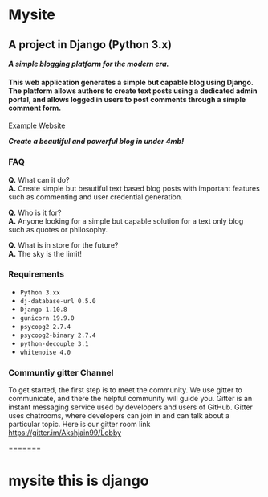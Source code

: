 # Mysite
## A project in Django (Python 3.x)
**_A simple blogging platform for the modern era._**

#### This web application generates a simple but capable blog using Django. The platform allows authors to create text posts using a dedicated admin portal, and allows logged in users to post comments through a simple comment form. 

[Example Website](https://mighty-reaches-82829.herokuapp.com/)

**_Create a beautiful and powerful blog in under 4mb!_**

### FAQ
  **Q.** What can it do? <br>
  **A.** Create simple but beautiful text based blog posts with important features such as commenting and user credential generation.

  **Q.** Who is it for? <br>
  **A.** Anyone looking for a simple but capable solution for a text only blog such as quotes or philosophy.

  **Q.** What is in store for the future? <br>
  **A.** The sky is the limit! 

### Requirements
  * `Python 3.xx`
  * `dj-database-url 0.5.0`
  * `Django 1.10.8`
  * `gunicorn 19.9.0`
  * `psycopg2 2.7.4`
  * `psycopg2-binary 2.7.4`
  * `python-decouple 3.1`
  * `whitenoise 4.0`

### Communtiy gitter Channel

To get started, the first step is to meet the community. We use gitter to communicate, and there the helpful community will guide you. Gitter is an instant messaging service used by developers and users of GitHub. Gitter uses chatrooms, where developers can join in and can talk about a particular topic. Here is our gitter room link https://gitter.im/Akshjain99/Lobby



=======
# mysite this is django
